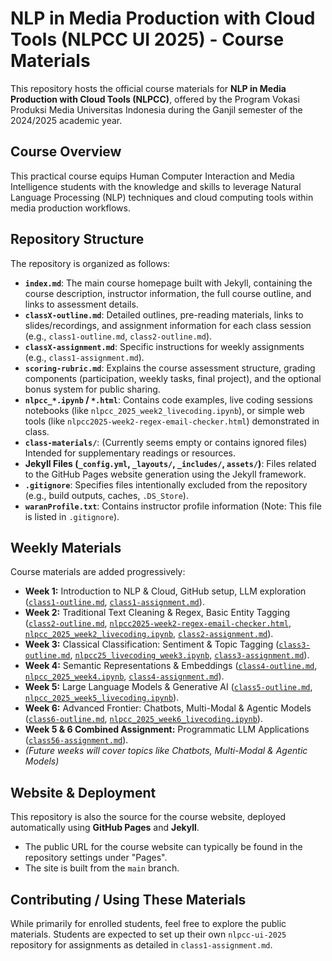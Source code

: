 # NLP in Media Production with Cloud Tools (NLPCC UI 2025) - Course Materials

This repository hosts the official course materials for **NLP in Media Production with Cloud Tools (NLPCC)**, offered by the Program Vokasi Produksi Media Universitas Indonesia during the Ganjil semester of the 2024/2025 academic year.

## Course Overview

This practical course equips Human Computer Interaction and Media Intelligence students with the knowledge and skills to leverage Natural Language Processing (NLP) techniques and cloud computing tools within media production workflows.

## Repository Structure

The repository is organized as follows:

*   **`index.md`**: The main course homepage built with Jekyll, containing the course description, instructor information, the full course outline, and links to assessment details.
*   **`classX-outline.md`**: Detailed outlines, pre-reading materials, links to slides/recordings, and assignment information for each class session (e.g., `class1-outline.md`, `class2-outline.md`).
*   **`classX-assignment.md`**: Specific instructions for weekly assignments (e.g., `class1-assignment.md`).
*   **`scoring-rubric.md`**: Explains the course assessment structure, grading components (participation, weekly tasks, final project), and the optional bonus system for public sharing.
*   **`nlpcc_*.ipynb` / `*.html`**: Contains code examples, live coding sessions notebooks (like `nlpcc_2025_week2_livecoding.ipynb`), or simple web tools (like `nlpcc2025-week2-regex-email-checker.html`) demonstrated in class.
*   **`class-materials/`**: (Currently seems empty or contains ignored files) Intended for supplementary readings or resources.
*   **Jekyll Files (`_config.yml`, `_layouts/`, `_includes/`, `assets/`)**: Files related to the GitHub Pages website generation using the Jekyll framework.
*   **`.gitignore`**: Specifies files intentionally excluded from the repository (e.g., build outputs, caches, `.DS_Store`).
*   **`waranProfile.txt`**: Contains instructor profile information (Note: This file is listed in `.gitignore`).

## Weekly Materials

Course materials are added progressively:

*   **Week 1:** Introduction to NLP & Cloud, GitHub setup, LLM exploration ([`class1-outline.md`](class1-outline.md), [`class1-assignment.md`](class1-assignment.md)).
*   **Week 2:** Traditional Text Cleaning & Regex, Basic Entity Tagging ([`class2-outline.md`](class2-outline.md), [`nlpcc2025-week2-regex-email-checker.html`](nlpcc2025-week2-regex-email-checker.html), [`nlpcc_2025_week2_livecoding.ipynb`](nlpcc_2025_week2_livecoding.ipynb), [`class2-assignment.md`](class2-assignment.md)).
*   **Week 3:** Classical Classification: Sentiment & Topic Tagging ([`class3-outline.md`](class3-outline.md), [`nlpcc25_livecoding_week3.ipynb`](nlpcc25_livecoding_week3.ipynb), [`class3-assignment.md`](class3-assignment.md)).
*   **Week 4:** Semantic Representations & Embeddings ([`class4-outline.md`](class4-outline.md), [`nlpcc_2025_week4.ipynb`](nlpcc_2025_week4.ipynb), [`class4-assignment.md`](class4-assignment.md)).
*   **Week 5:** Large Language Models & Generative AI ([`class5-outline.md`](class5-outline.md), [`nlpcc_2025_week5_livecoding.ipynb`](nlpcc_2025_week5_livecoding.ipynb)).
*   **Week 6:** Advanced Frontier: Chatbots, Multi-Modal & Agentic Models ([`class6-outline.md`](class6-outline.md), [`nlpcc_2025_week6_livecoding.ipynb`](nlpcc_2025_week6_livecoding.ipynb)).
*   **Week 5 & 6 Combined Assignment:** Programmatic LLM Applications ([`class56-assignment.md`](class56-assignment.md)).
*   *(Future weeks will cover topics like Chatbots, Multi-Modal & Agentic Models)*

## Website & Deployment

This repository is also the source for the course website, deployed automatically using **GitHub Pages** and **Jekyll**.

*   The public URL for the course website can typically be found in the repository settings under "Pages".
*   The site is built from the `main` branch.

## Contributing / Using These Materials

While primarily for enrolled students, feel free to explore the public materials. Students are expected to set up their own `nlpcc-ui-2025` repository for assignments as detailed in `class1-assignment.md`. 